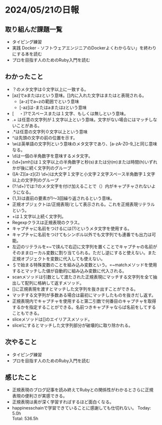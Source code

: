 # 2024/05/21の日報
## 取り組んだ課題一覧
* タイピング練習
*  実践 Docker - ソフトウェアエンジニアのDockerよくわからない」を終わりにする本を読む
*  プロを目指す人のためのRuby入門を読む
## わかったこと
* ？のメタ文字は０文字以上に一致する。
* [az]でaまたはzという意味。[]内に入れた文字はまたはと表現される。
  *  [a-z]でa~zの範囲でという意味
  *  [-az]は-またはaまたはzという意味
*  [ 　・]?でスペースまたは１文字、もしくは無しという意味。
*  .+ は任意の文字列が１文字以上という意味。文字がない場合にはマッチしないことがある。
*  .*は任意の文字列０文字以上という意味
*  ^は先頭の文字の前の位置を示す。
*  \wは英単語の文字列という意味のメタ文字であり、[a-zA-Z0-9_]と同じ意味なる。
*  \dは一個の半角数字を意味するメタ文字。
*  (\d+[smh])は１文字以上の半角数字と秒(s)または分(m)または時間(h)いずれかが後に続く文字列のグループ
*  ([A-Z][a-z]{2} \d+)は大文字１文字と小文字２文字スペース半角数字１文字以上の文字列のグループ
*  (?:\d+)では:?のメタ文字を付け加えることで（）内がキャプチャされないようになる。
*  {1,3}は直前の要素が1〜3回繰り返されるという意味。
*  正規オブジェクトは/正規表現/として表示される。これを正規表現リテラルという。
*  +は１文字以上続く文字列。
*  Regexpクラスは正規表現のクラス。
*  キャプチャに名前をつけるには(?<name>)というメタ文字を使用する。
 * キャプチャに名前をつけてもシンボル以外でも文字列でも連番でも出力は可能。
* 左辺のリテラルを=~で挟んで右辺に文字列を置くことでキャプチャの名前がそのままローカル変数に割り当てられる。ただし逆にすると使えない。また正規オブジェクトを変数に代入しても使えない。
* ＄で始まる特殊変数のことを組み込み変数という。=~matchメソッドを使用するとマッチした値が自動的に組み込み変数に代入される。
* scanメソッドは引数として渡たされた正規表現にマッチする文字列を全て抽出して配列に格納して返すメソッド。
* []に正規表現を渡すとマッチした文字列を抜き出すことができる。
 * マッチする文字列が多数ある場合は最初にマッチしたものを抜きだし返す。
 * 正規表現内でキャプチャを使用すると第二引数で何番目のキャプチャを取得するかを指定することができる。名前つきキャプチャならば名前をしてすることもできる。
* sliceメソッドは[]のエイリアスメソッド。
 * slice!にするとマッチした文字列部分が破壊的に取り除かれる。   
## 次やること
* タイピング練習
* プロを目指す人のためのRuby入門を読む
## 感じたこと
* 正規表現のブログ記事を読み終えてRubyとの関係性がわかるとさらに正規表現の便利さが実感できる。
* 正規表現は奥が深く学習すればするほど面白くなる。
* happinesschainで学習できていることに感謝しても仕切れない。
Today: 5.0h<br>
Total: 536.5h
